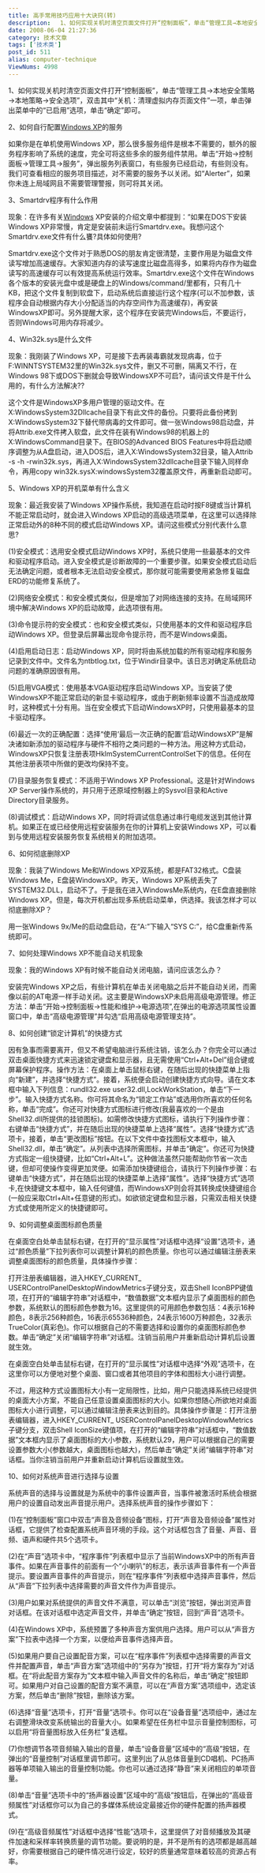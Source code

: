 ```yaml
---
title: 高手常用技巧应用十大诀窍(转)
description: 　1、如何实现关机时清空页面文件打开“控制面板”，单击“管理工具→本地安全策略→本地策略→安全选项”，双击其中“关机：清理虚拟内存页面文件”一项，单击弹出菜单中的“已启用”选项，单击“确定”即可。　　2、如何自行配置WindowsXP的服务　　如果你是在单机使用WindowsXP，那么很多服务组件是根本不需要的，额外的服务程序影响了系统的速度，完全可将这些多余的服务组件禁用。单击“开始→控制面板→管理工具→服务”，弹出服务列表窗口，有些服务已经启动，有些则没有。我们可查看相应的服务项目描述，对不需要的服务予以关闭。如“Alerter”，如果你未连上局域网且不需要管理警报，则可将其关闭。...
date: 2008-06-04 21:27:36
category: 技术文章
tags: ['技术类']
post_id: 511
alias: computer-technique
ViewNums: 4998
---
```


1、如何实现关机时清空页面文件打开“控制面板”，单击“管理工具→本地安全策略→本地策略→安全选项”，双击其中“关机：清理虚拟内存页面文件”一项，单击弹出菜单中的“已启用”选项，单击“确定”即可。

2、如何自行配置[Windows XP](/blog/deepin-ghost-windows-xp-sp3-v81)的服务

如果你是在单机使用Windows XP，那么很多服务组件是根本不需要的，额外的服务程序影响了系统的速度，完全可将这些多余的服务组件禁用。单击“开始→控制面板→管理工具→服务”，弹出服务列表窗口，有些服务已经启动，有些则没有。我们可查看相应的服务项目描述，对不需要的服务予以关闭。如“Alerter”，如果你未连上局域网且不需要管理警报，则可将其关闭。

3、Smartdrv程序有什么作用

现象：在许多有关[Windows](/tags/Windows) XP安装的介绍文章中都提到：“如果在DOS下安装Windows XP非常慢，肯定是安装前未运行Smartdrv.exe。我想问这个Smartdrv.exe文件有什么饔?具体如何使用?

Smartdrv.exe这个文件对于熟悉DOS的朋友肯定很清楚，主要作用是为磁盘文件读写增加高速缓存。大家知道内存的读写速度比磁盘高得多，如果将内存作为磁盘读写的高速缓存可以有效提高系统运行效率。Smartdrv.exe这个文件在Windows各个版本的安装光盘中或是硬盘上的Windows/command/里都有，只有几十KB，把这个文件复制到软盘下，启动系统后直接运行这个程序(可以不加参数，该程序会自动根据内存大小分配适当的内存空间作为高速缓存)，再安装WindowsXP即可。另外提醒大家，这个程序在安装完Windows后，不要运行，否则Windows可用内存将减少。

4、Win32k.sys是什么文件

现象：我刚装了Windows XP，可是接下去再装毒霸就发现病毒，位于F:WINNTSYSTEM32里的Win32k.sys文件，删又不可删，隔离又不行，在Windows 98下或DOS下删就会导致WindowsXP不可启?，请问该文件是干什么用的，有什么方法解决??

这个文件是WindowsXP多用户管理的驱动文件。在X:WindowsSystem32Dllcache目录下有此文件的备份。只要将此备份拷到X:WindowsSystem32下替代带病毒的文件即可。做一张Windows98启动盘，并将Attrib.exe文件拷入软盘，此文件在装有Windows98的机器上的X:WindowsCommand目录下。在BIOS的Advanced BIOS Features中将启动顺序调整为从A盘启动，进入DOS后，进入X:WindowsSystem32目录，输入Attrib -s -h -rwin32k.sys，再进入X:WindowsSystem32dllcache目录下输入同样命令，再用copy win32k.sysX:windowsSystem32覆盖原文件，再重新启动即可。

5、Windows XP的开机菜单有什么含义

现象：最近我安装了Windows XP操作系统，我知道在启动时按F8键或当计算机不能正常启动时，就会进入Windows XP启动的高级选项菜单，在这里可以选择除正常启动外的8种不同的模式启动Windows XP。请问这些模式分别代表什么意思?

(1)安全模式：选用安全模式启动Windows XP时，系统只使用一些最基本的文件和驱动程序启动。进入安全模式是诊断故障的一个重要步骤。如果安全模式启动后无法确定问题，或者根本无法启动安全模式，那你就可能需要使用紧急修复磁盘ERD的功能修复系统了。

(2)网络安全模式：和安全模式类似，但是增加了对网络连接的支持。在局域网环境中解决Windows XP的启动故障，此选项很有用。

(3)命令提示符的安全模式：也和安全模式类似，只使用基本的文件和驱动程序启动Windows XP。但登录后屏幕出现命令提示符，而不是Windows桌面。

(4)启用启动日志：启动Windows XP，同时将由系统加载的所有驱动程序和服务记录到文件中。文件名为ntbtlog.txt，位于Windir目录中。该日志对确定系统启动问题的准确原因很有用。

(5)启用VGA模式：使用基本VGA驱动程序启动Windows XP。当安装了使WindowsXP不能正常启动的新显卡驱动程序，或由于刷新频率设置不当造成故障时，这种模式十分有用。当在安全模式下启动WindowsXP时，只使用最基本的显卡驱动程序。

(6)最近一次的正确配置：选择“使用‘最后一次正确的配置’启动WindowsXP”是解决诸如新添加的驱动程序与硬件不相符之类问题的一种方法。用这种方式启动，WindowsXP只恢复注册表项HklmSystemCurrentControlSet下的信息。任何在其他注册表项中所做的更改均保持不变。

(7)目录服务恢复模式：不适用于Windows XP Professional。这是针对Windows XP Server操作系统的，并只用于还原域控制器上的Sysvol目录和Active Directory目录服务。

(8)调试模式：启动Windows XP，同时将调试信息通过串行电缆发送到其他计算机。如果正在或已经使用远程安装服务在你的计算机上安装Windows XP，可以看到与使用远程安装服务恢复系统相关的附加选项。

6、如何彻底删除XP

现象：我装了Windows Me和Windows XP双系统，都是FAT32格式。C盘装Windows Me，E盘装WindowsXP。昨天，Windows XP系统丢失了SYSTEM32.DLL，启动不了。于是我在进入WindowsMe系统内，在E盘直接删除Windows XP。但是，每次开机都出现多系统启动菜单，供选择。我该怎样才可以彻底删除XP？

用一张Windows 9x/Me的启动盘启动，在“A:”下输入“SYS C:”，给C盘重新传系统即可。

7、如何处理Windows XP不能自动关机现象

现象：我的Windows XP有时候不能自动关闭电脑，请问应该怎么办？

安装完Windows XP之后，有些计算机在单击关闭电脑之后并不能自动关闭，而需像以前的AT电源一样手动关闭。这主要是WindowsXP未启用高级电源管理。修正方法：单击“开始→控制面板→性能和维护→电源选项”,在弹出的电源选项属性设置窗口中，单击“高级电源管理”并勾选“启用高级电源管理支持”。

8、如何创建“锁定计算机”的快捷方式

因有急事而需要离开，但又不希望电脑进行系统注销，该怎么办？你完全可以通过双击桌面快捷方式来迅速锁定键盘和显示器，且无需使用“Ctrl+Alt+Del”组合键或屏幕保护程序。操作方法：在桌面上单击鼠标右键，在随后出现的快捷菜单上指向“新建”，并选择“快捷方式”。接着，系统便会启动创建快捷方式向导。请在文本框中输入下列信息：rundll32.exe user32.dll,LockWorkStation，单击“下一步”。输入快捷方式名称。你可将其命名为“锁定工作站”或选用你所喜欢的任何名称，单击“完成”。你还可对快捷方式图标进行修改(我最喜欢的一个是由Shell32.dll所提供的挂锁图标)。如需修改快捷方式图标，请执行下列操作步骤：右键单击“快捷方式”，并在随后出现的快捷菜单上选择“属性”。选择“快捷方式”选项卡，接着，单击“更改图标”按钮。在以下文件中查找图标文本框中，输入Shell32.dll，单击“确定”。从列表中选择所需图标，并单击“确定”。你还可为快捷方式指定一组快捷键，比如“Ctrl+Alt+L”。这种做法虽然只能帮助你节省一次击键，但却可使操作变得更加灵便。如需添加快捷键组合，请执行下列操作步骤：右键单击“快捷方式”，并在随后出现的快捷菜单上选择“属性”。选择“快捷方式”选项卡,在快捷键文本框中，输入任何键值，而WindowsXP则会将其转换成快捷键组合(一般应采取Ctrl+Alt+任意键的形式)。如欲锁定键盘和显示器，只需双击相关快捷方式或使用所定义的快捷键即可。

9、如何调整桌面图标颜色质量

在桌面空白处单击鼠标右键，在打开的“显示属性”对话框中选择“设置”选项卡，通过“颜色质量”下拉列表你可以调整计算机的颜色质量。你也可以通过编辑注册表来调整桌面图标的颜色质量，具体操作步骤：

打开注册表编辑器，进入HKEY_CURRENT_ USERControlPanelDesktopWindowMetrics子键分支，双击Shell IconBPP键值项，在打开的“编辑字符串”对话框中，“数值数据”文本框内显示了桌面图标的颜色参数，系统默认的图标颜色参数为16。这里提供的可用颜色参数包括：4表示16种颜色，8表示256种颜色，16表示65536种颜色，24表示1600万种颜色，32表示TrueColor(真彩色)。你可以根据自己的不需要选择和设置你的桌面图标颜色参数。单击“确定”关闭“编辑字符串”对话框。注销当前用户并重新启动计算机后设置就生效。

在桌面空白处单击鼠标右键，在打开的“显示属性”对话框中选择“外观”选项卡，在这里你可以方便地对整个桌面、窗口或者其他项目的字体和图标大小进行调整。

不过，用这种方式设置图标大小有一定局限性，比如，用户只能选择系统已经提供的桌面大小方案，不能自己任意设置桌面图标的大小。如果你想随心所欲地对桌面图标大小进行调整，可以通过编辑注册表来达到目的。具体操作步骤是：打开注册表编辑器，进入HKEY_CURRENT_ USERControlPanelDesktopWindowMetrics子键分支，双击Shell IconSize键值项，在打开的“编辑字符串”对话框中，“数值数据”文本框内显示了桌面图标的大小参数，系统默认29，用户可以根据自己的需要设置参数大小(参数越大，桌面图标也越大)，然后单击“确定”关闭“编辑字符串”对话框。当你注销当前用户并重新启动计算机后设置就生效。

10、如何对系统声音进行选择与设置

系统声音的选择与设置就是为系统中的事件设置声音，当事件被激活时系统会根据用户的设置自动发出声音提示用户。选择系统声音的操作步骤如下：

(1)在“控制面板”窗口中双击“声音及音频设备”图标，打开“声音及音频设备”属性对话框，它提供了检查配置系统声音环境的手段。这个对话框包含了音量、声音、音频、语声和硬件共5个选项卡。

(2)在“声音”选项卡中，“程序事件”列表框中显示了当前WindowsXP中的所有声音事件。如果在声音事件的前面有一个“小喇叭”的标志，表示该声音事件有一个声音提示。要设置声音事件的声音提示，则在“程序事件”列表框中选择声音事件，然后从“声音”下拉列表中选择需要的声音文件作为声音提示。

(3)用户如果对系统提供的声音文件不满意，可以单击“浏览”按钮，弹出浏览声音对话框。在该对话框中选定声音文件，并单击“确定”按钮，回到“声音”选项卡。

(4)在Windows XP中，系统预置了多种声音方案供用户选择。用户可以从“声音方案”下拉表中选择一个方案，以便给声音事件选择声音。

(5)如果用户要自己设置配音方案，可以在“程序事件”列表框中选择需要的声音文件并配置声音，单击“声音方案”选项组中的“另存为”按钮，打开“将方案存为”对话框。在“将此配音方案存为”文本框中输入声音文件的名称后，单击“确定”按钮即可。如果用户对自己设置的配音方案不满意，可以在“声音方案”选项组中，选定该方案，然后单击“删除”按钮，删除该方案。

(6)选择“音量”选项卡，打开“音量”选项卡。你可以在“设备音量”选项组中，通过左右调整滑块改变系统输出的音量大小。如果希望在任务栏中显示音量控制图标，可以启用“将音量图标放入任务栏”复选框。

(7)你想调节各项音频输入输出的音量，单击“设备音量”区域中的“高级”按钮，在弹出的“音量控制”对话框里调节即可。这里列出了从总体音量到CD唱机、PC扬声器等单项输入输出的音量控制功能。你也可以通过选择“静音”来关闭相应的单项音量。

(8)单击“音量”选项卡中的“扬声器设置”区域中的“高级”按钮后，在弹出的“高级音频属性”对话框你可以为自己的多媒体系统设定最接近你的硬件配置的扬声器模式。

(9)在“高级音频属性”对话框中选择“性能”选项卡，这里提供了对音频播放及其硬件加速和采样率转换质量的调节功能。要说明的是，并不是所有的选项都是越高越好，你需要根据自己的硬件情况进行设定，较好的质量通常意味着较高的资源占有率。

